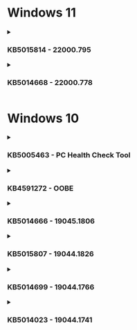 # Windows 11
<details><summary><h3>KB5015814 - 22000.795</h3></summary>
 KB5015814 обеспечивает поддержку новой функции под названием «Выборы результатов поиска». Для тех, кто не знает, в начале этого года начали появляться основные моменты поиска, которые предоставляют доступ к примечательным или интересным моментам из Microsoft Bing.
 
 Моментами могут быть праздники, годовщины и другие моменты как во всем мире, так и в вашем регионе. Корпоративные клиенты также будут видеть обновления от вашей организации, а Windows 11 сможет предлагать людей, файлы и многое другое. Хотя эта функция включена в сам патч, Microsoft заявляет, что ее появление на всех ПК может занять «следующие несколько недель».
 
 ### ТАЧПАДЫ, БЛЮТУЗ И ОШИБКИ ВОЗНИКАЮТ ПОСЛЕ ЭТОГО ОБНОВЛЕНИЯ!

</details>

<details><summary><h3>KB5014668 - 22000.778</h3></summary>

Необязательное обновление за июнь 2022 года , по-видимому, включает в себя функции и улучшения, которые будут доступны для всех в рамках вторника июльских исправлений 2022 года. Другими словами, если вы решите пропустить обновление, вы в конечном итоге получите все новые функции и улучшения в следующий вторник исправлений.

Windows 11 Build 22000.778, по-видимому, содержит множество исправлений ошибок. Например, Microsoft исправила проблему, из-за которой пользователи не могли выполнить обновление до Windows 11 (исходный выпуск). Об этой проблеме сообщалось на компьютерах с Windows 10, и теперь она решена, а это означает, что теперь больше пользователей смогут обновиться до новой ОС.

В Windows 11 Build 22000.778 устранена проблема, из-за которой пользователи могли столкнуться с проблемами при воспроизведении видеоклипов в некоторых играх. Исправлена ​​еще одна ошибка, из-за которой игры могли перестать работать, если они воспроизводили звуковые эффекты с использованием определенной аудиотехнологии.

Исправлена ​​еще одна ошибка, из-за которой Windows 11 не позволяла Bluetooth повторно подключаться к некоторым аудиоустройствам.
 
https://www.windowslatest.com/2022/06/24/windows-11-kb5014668-released-with-a-new-feature-and-more/
</details>

# Windows 10
<details><summary><h3>KB5005463 - PC Health Check Tool</h3></summary>
 Компания Microsoft начала распространять спорное обновление операционной системы Windows 10 под номером KB5005463. Оно не является обязательным или важным, но может автоматически загружаться и устанавливаться через Windows Update (Центр обновления Windows). 
 
 </details>
 
 <details><summary><h3>KB4591272 - OOBE</h3></summary>
https://support.microsoft.com/en-us/topic/kb4591272-oobe-update-for-windows-10-version-1903-1909-2004-20h2-21h1-and-21h2-october-28-2021-30f749ff-a3a8-5314-a6c4-13f8650a10f2
 
 </details>
 
<details><summary><h3>KB5014666  - 19045.1806</h3></summary>
 
 В недавно выпущенном необязательном обновлении KB5014666 для Windows 10 версий 20H2, 21H1 и 22H2 энтузиасты обнаружили пакеты для перехода на версию 22H2. Если вручную активировать эти пакеты, то в свойствах ОС номер версии системы изменится на 22H2, а номер сборки — на 19045. Из этого можно сделать вывод, что Windows 10 версии 22H2 по-прежнему будет основан на кодовой базе May 2020 Update (версия 2004), как и несколько предыдущих подобных обновлений.
 
https://thecommunity.ru/microsoft/windows/windows10/9408-upominanija-windows-10-22h2-build-19045-obnaruzheny-v-obnovlenii-kb5014666-preview.html
 
 https://windowsreport.com/kb5014666/
 
 </details>
 
 <details><summary><h3>KB5015807 - 19044.1826</h3></summary>
 KB5015807 является частью цикла исправлений вторника для Windows 10 за июль 2022 года и включает исправления для нескольких отдельных файлов, участвующих в обеспечении работы операционной системы и других приложений или драйверов Microsoft. Обновления исправлений во вторник обычно включают исправления критических проблем безопасности, которые могут позволить вирусам заразить вашу систему.
 
 Пользователи сообщают, что Windows 10 KB5015807 не устанавливается на некоторых системах, и загрузка внезапно обрывается без предупреждения. Это было отмечено пользователями в Feedback Hub, а также на Reddit:
 
 Помимо сбоев при установке, пользователи также сообщают, что обновление Windows 10 от июля 2022 года может привести к поломке принтеров. Принтеры будут переустанавливать другой экземпляр принтера, и оба экземпляра не имеют назначенного назначенного порта (USB), поэтому все принтеры вообще не будут печатать.
 
 https://www.windowslatest.com/2022/07/26/microsoft-confirms-issues-in-windows-10-kb5015807-july-2022-update/
 
 ### ПРИНТЕР НЕ РАБОТАЕТ ПОСЛЕ ОБНОВЛЕНИЯ

</details>


<details><summary><h3>KB5014699 - 19044.1766</h3></summary>
 Накопительное обновление, по-видимому, не содержит серьезных изменений или улучшений, но есть несколько исправлений. Прямые ссылки для загрузки автономных установщиков Windows 10 KB5014699 также доступны в каталоге Центра обновления Майкрософт.
 
 https://www.windowslatest.com/2022/06/15/windows-10-kb5014699-is-now-available-whats-new-and-fixed/
 
 </details>

<details><summary><h3>KB5014023 - 19044.1741</h3></summary>
В рамках необязательного обновления Windows 10 от мая 2022 года Microsoft обновляет встроенную функцию сортировки, которая должна решить проблему сортировки, которая может повлиять на японскую катакану половинной ширины.

Исправлена ​​еще одна ошибка, из-за которой регистрация могла помешать отключению от Интернета.
 
 
 Исправлена ​​широко распространенная проблема, которая влияет на некоторые графические процессоры и приводит к сбою приложений, зависящих от Direct3D 9 . Согласно примечаниям к выпуску Microsoft, ваши приложения больше не должны аварийно завершать работу после развертывания накопительного обновления.
 
 Например, в Windows 10 Build 19044.1741 исправлена ​​проблема, из-за которой копирование файлов происходило медленнее, чем обычно. Копирование файлов между разделами или дисками важно для всех, но ошибка в ОС замедляет процесс копирования.
 
 https://www.windowslatest.com/2022/06/03/windows-10-kb5014023-released-install-the-update-for-performance-and-fixes
 
 </details>
